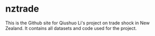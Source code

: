 # nztrade
This is the Github site for Qiushuo Li's project on trade shock in New Zealand. It contains all datasets and code used for the project. 
